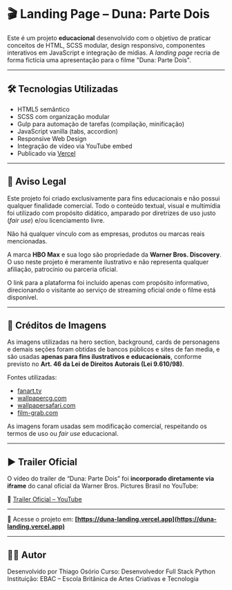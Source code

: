 # 🎬 Landing Page – Duna: Parte Dois

Este é um projeto **educacional** desenvolvido com o objetivo de praticar conceitos de HTML, SCSS modular, design responsivo, componentes interativos em JavaScript e integração de mídias. A _landing page_ recria de forma fictícia uma apresentação para o filme "Duna: Parte Dois".

---

## 🛠️ Tecnologias Utilizadas

- HTML5 semântico
- SCSS com organização modular
- Gulp para automação de tarefas (compilação, minificação)
- JavaScript vanilla (tabs, accordion)
- Responsive Web Design
- Integração de vídeo via YouTube embed
- Publicado via [Vercel](https://vercel.com)

---

## 💬 Aviso Legal

Este projeto foi criado exclusivamente para fins educacionais e não possui qualquer finalidade comercial. Todo o conteúdo textual, visual e multimídia foi utilizado com propósito didático, amparado por diretrizes de uso justo (_fair use_) e/ou licenciamento livre.

Não há qualquer vínculo com as empresas, produtos ou marcas reais mencionadas.

A marca **HBO Max** e sua logo são propriedade da **Warner Bros. Discovery**. O uso neste projeto é meramente ilustrativo e não representa qualquer afiliação, patrocínio ou parceria oficial.

O link para a plataforma foi incluído apenas com propósito informativo, direcionando o visitante ao serviço de streaming oficial onde o filme está disponível.

---

## 📸 Créditos de Imagens

As imagens utilizadas na hero section, background, cards de personagens e demais seções foram obtidas de bancos públicos e sites de fan media, e são usadas **apenas para fins ilustrativos e educacionais**, conforme previsto no **Art. 46 da Lei de Direitos Autorais (Lei 9.610/98)**.

Fontes utilizadas:

- [fanart.tv](https://fanart.tv)
- [wallpapercg.com](https://wallpapercg.com)
- [wallpapersafari.com](https://wallpapersafari.com)
- [film-grab.com](https://film-grab.com)

As imagens foram usadas sem modificação comercial, respeitando os termos de uso ou _fair use_ educacional.

---

## ▶️ Trailer Oficial

O vídeo do trailer de “Duna: Parte Dois” foi **incorporado diretamente via iframe** do canal oficial da Warner Bros. Pictures Brasil no YouTube:

🔗 [Trailer Oficial – YouTube](https://www.youtube.com/watch?v=QqmbrvluQRA)

---

🔗 Acesse o projeto em: **[https://duna-landing.vercel.app](https://duna-landing.vercel.app)**

---

## 👨‍💻 Autor

Desenvolvido por Thiago Osório
Curso: Desenvolvedor Full Stack Python
Instituição: EBAC – Escola Britânica de Artes Criativas e Tecnologia